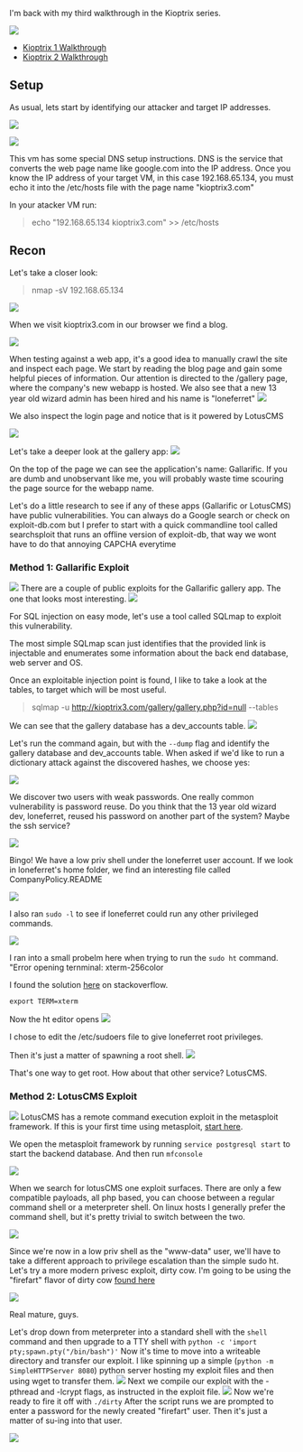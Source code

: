
I'm back with my third walkthrough in the Kioptrix series. 

![](/images/kioptrix3/goat.gif)

- [Kioptrix 1 Walkthrough](https://coldbrewed.github.io/Kioptrix2/)
- [Kioptrix 2 Walkthrough](https://coldbrewed.github.io/Kioptrix1/)

## Setup

As usual, lets start by identifying our attacker and target IP addresses.

![](/images/kioptrix3/K3-1.png)

![](/images/kioptrix3/K3-2.png)

This vm has some special DNS setup instructions. DNS is the service that converts the web page name like google.com into the IP address. Once you know the IP address of your target VM, in this case 192.168.65.134, you must echo it into the /etc/hosts file with the page name "kioptrix3.com"

In your atacker VM run:
>echo "192.168.65.134 kioptrix3.com" >> /etc/hosts

## Recon

Let's take a closer look:

>nmap -sV 192.168.65.134

![](/images/kioptrix3/K3-3.png)


When we visit kioptrix3.com in our browser we find a blog.

![](/images/kioptrix3/K3-4.png)

When testing against a web app, it's a good idea to manually crawl the site and inspect each page. We start by reading the blog page and gain some helpful pieces of information. Our attention is directed to the /gallery page, where the company's new webapp is hosted. We also see that a new 13 year old wizard admin has been hired and his name is "loneferret"
![](/images/kioptrix3/K3-5.png)

We also inspect the login page and notice that is it powered by LotusCMS

![](/images/kioptrix3/K3-6.png)

Let's take a deeper look at the gallery app:
![](/images/kioptrix3/K3-7.png)


On the top of the page we can see the application's name: Gallarific. If you are dumb and unobservant like me, you will probably waste time scouring the page source for the webapp name.

Let's do a little research to see if any of these apps (Gallarific or LotusCMS) have public vulnerabilities. You can always do a Google search or check on exploit-db.com but I prefer to start with a quick commandline tool called searchsploit that runs an offline version of exploit-db, that way we wont have to do that annoying CAPCHA everytime

### Method 1: Gallarific Exploit

![](/images/kioptrix3/K3-8.png)
There are a couple of public exploits for the Gallarific gallery app. The one that looks most interesting.
![](/images/kioptrix3/K3-9.png)

For SQL injection on easy mode, let's use a tool called SQLmap to exploit this vulnerability.

The most simple SQLmap scan just identifies that the provided link is injectable and enumerates some information about the back end database, web server and OS.

Once an exploitable injection point is found, I like to take a look at the tables, to target which will be most useful.

>sqlmap -u http://kioptrix3.com/gallery/gallery.php?id=null --tables

We can see that the gallery database has a dev_accounts table.
![](/images/kioptrix3/K3-10.png)

Let's run the command again, but with the `--dump` flag and identify the gallery database and dev_accounts table. When asked if we'd like to run a dictionary attack against the discovered hashes, we choose yes:

![](/images/kioptrix3/K3-11.png)

We discover two users with weak passwords. One really common vulnerability is password reuse. Do you think that the 13 year old wizard dev, loneferret, reused his password on another part of the system? Maybe the ssh service?

![](/images/kioptrix3/K3-12.png)

Bingo! We have a low priv shell under the loneferret user account. If we look in loneferret's home folder, we find an interesting file called CompanyPolicy.README

![](/images/kioptrix3/K3-19.png)

I also ran `sudo -l` to see if loneferret could run any other privileged commands.

![](/images/kioptrix3/K3-13.png)


I ran into a small probelm here when trying to run the `sudo ht` command. "Error opening ternminal: xterm-256color

I found the solution [here](https://stackoverflow.com/questions/6804208/nano-error-error-opening-terminal-xterm-256color) on stackoverflow. 

`export TERM=xterm`


Now the ht editor opens
![](/images/kioptrix3/K3-14.png)

I chose to edit the /etc/sudoers file to give loneferret root privileges.

Then it's just a matter of spawning a root shell.
![](/images/kioptrix3/K3-15.png)

That's one way to get root. How about that other service? LotusCMS.



### Method 2: LotusCMS Exploit

![](/images/kioptrix3/K3-16.png)
LotusCMS has a remote command execution exploit in the metasploit framework. If this is your first time using metasploit, [start here](https://docs.kali.org/general-use/starting-metasploit-framework-in-kali).


We open the metasploit framework by running `service postgresql start` to start the backend database. And then run `mfconsole`

![](/images/kioptrix3/K3-17.png)

When we search for lotusCMS one exploit surfaces. There are only a few compatible payloads, all php based, you can choose between a regular command shell or a meterpreter shell. On linux hosts I generally prefer the command shell, but it's pretty trivial to switch between the two.

![](/images/kioptrix3/K3-18.png)

Since we're now in a low priv shell as the "www-data" user, we'll have to take a different approach to privilege escalation than the simple sudo ht. Let's try a more modern privesc exploit, dirty cow. I'm going to be using the "firefart" flavor of dirty cow [found here](https://github.com/FireFart/dirtycow/blob/master/dirty.c)

![](/images/kioptrix3/firefart.gif)

Real mature, guys.

Let's drop down from meterpreter into a standard shell with the `shell` command and then upgrade to a TTY shell with `python -c 'import pty;spawn.pty("/bin/bash")'` Now it's time to move into a writeable directory and transfer our exploit. I like spinning up a simple (`python -m SimpleHTTPServer 8080`) python server hosting my exploit files and then using wget to transfer them.
![](/images/kioptrix3/K3-20.png)
Next we compile our exploit with the -pthread and -lcrypt flags, as instructed in the exploit file.
![](/images/kioptrix3/K3-21.png)
Now we're ready to fire it off with `./dirty`
After the script runs we are prompted to enter a password for the newly created "firefart" user. Then it's just a matter of su-ing into that user.

![](/images/kioptrix3/K3-22.png)

